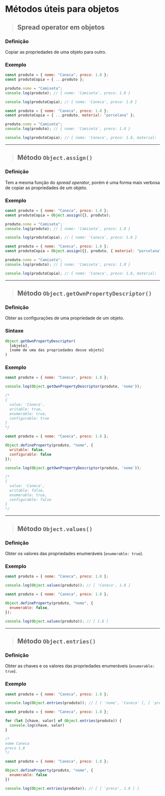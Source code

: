 # Métodos úteis para objetos

> ## **Spread operator** em objetos

### Definição

Copiar as propriedades de uma objeto para outro.

### Exemplo

```js
const produto = { nome: "Caneca", preco: 1.8 };
const produtoCopia = { ...produto };

produto.nome = "Camiseta";
console.log(produto); // { nome: 'Camiseta', preco: 1.8 }

console.log(produtoCopia); // { nome: 'Caneca', preco: 1.8 }
```

```js
const produto = { nome: "Caneca", preco: 1.8 };
const produtoCopia = { ...produto, material: "porcelana" };

produto.nome = "Camiseta";
console.log(produto); // { nome: 'Camiseta', preco: 1.8 }

console.log(produtoCopia); // { nome: 'Caneca', preco: 1.8, material: 'porcelana' }
```

---

> ## Método `Object.assign()`

### Definição

Tem a mesma função do *spread operator*, porém é uma forma mais verbosa de copiar as propriedades de um objeto.

### Exemplo

```js
const produto = { nome: "Caneca", preco: 1.8 };
const produtoCopia = Object.assign({}, produto);

produto.nome = "Camiseta";
console.log(produto); // { nome: 'Camiseta', preco: 1.8 }

console.log(produtoCopia); // { nome: 'Caneca', preco: 1.8 }
```

```js
const produto = { nome: "Caneca", preco: 1.8 };
const produtoCopia = Object.assign({}, produto, { material: "porcelana" });

produto.nome = "Camiseta";
console.log(produto); // { nome: 'Camiseta', preco: 1.8 }

console.log(produtoCopia); // { nome: 'Caneca', preco: 1.8, material: 'porcelana' }
```

---

> ## Método `Object.getOwnPropertyDescriptor()`

### Definição

Obter as configurações de uma propriedade de um objeto.

### Sintaxe

```js
Object.getOwnPropertyDescriptor(
  [objeto],
  [nome de uma das propriedades desse objeto]
)
```

### Exemplo

```js
const produto = { nome: "Caneca", preco: 1.8 };

console.log(Object.getOwnPropertyDescriptor(produto, 'nome'));

/*
{
  value: 'Caneca',  
  writable: true,   
  enumerable: true, 
  configurable: true
}
*/
```

```js
const produto = { nome: "Caneca", preco: 1.8 };

Object.defineProperty(produto, "nome", {
  writable: false,
  configurable: false
});

console.log(Object.getOwnPropertyDescriptor(produto, 'nome'));

/*
{
  value: 'Caneca',   
  writable: false,   
  enumerable: true,  
  configurable: false
}
*/
```

---

> ## Método `Object.values()`

### Definição

Obter os valores das propriedades enumeráveis (`enumerable: true`).

### Exemplo

```js
const produto = { nome: "Caneca", preco: 1.8 };

console.log(Object.values(produto)); // [ 'Caneca', 1.8 ]
```

```js
const produto = { nome: "Caneca", preco: 1.8 };

Object.defineProperty(produto, "nome", {
  enumerable: false,
});

console.log(Object.values(produto)); // [ 1.8 ]
```

---

> ## Método `Object.entries()`

### Definição

Obter as chaves e os valores das propriedades enumeráveis (`enumerable: true`).

### Exemplo

```js
const produto = { nome: "Caneca", preco: 1.8 };

console.log(Object.entries(produto)); // [ [ 'nome', 'Caneca' ], [ 'preco', 1.8 ] ]
```

```js
const produto = { nome: "Caneca", preco: 1.8 };

for (let [chave, valor] of Object.entries(produto)) {
  console.log(chave, valor)
}

/*
nome Caneca
preco 1.8
*/
```

```js
const produto = { nome: "Caneca", preco: 1.8 };

Object.defineProperty(produto, "nome", {
  enumerable: false
})

console.log(Object.entries(produto)); // [ [ 'preco', 1.8 ] ]
```
